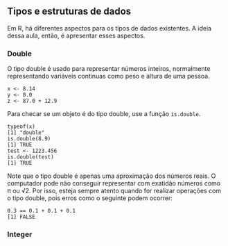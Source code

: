 ## Tipos e estruturas de dados

Em R, há diferentes aspectos para os tipos de dados existentes. A ideia dessa aula, então, é apresentar esses aspectos.

### Double

O tipo double é usado para representar números inteiros, normalmente representando variáveis continuas como peso e altura de uma pessoa.

```
x <- 8.14
y <- 8.0
z <- 87.0 + 12.9
```

Para checar se um objeto é do tipo double, use a função `is.double`.

```
typeof(x)
[1] "double"
is.double(8.9)
[1] TRUE
test <- 1223.456
is.double(test)
[1] TRUE
```

Note que o tipo double é apenas uma aproximação dos números reais. O computador pode não conseguir representar com exatidão números como π ou √2. Por isso, esteja
sempre atento quando for realizar operações com o tipo double, pois erros como o seguinte podem ocorrer:

```
0.3 == 0.1 + 0.1 + 0.1
[1] FALSE
```

### Integer

